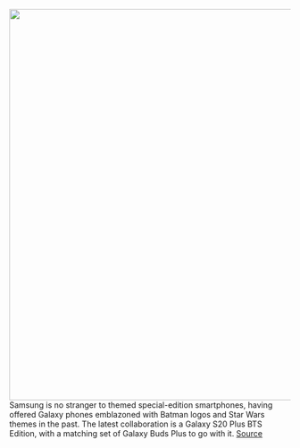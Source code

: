 <img src='https://cdn.vox-cdn.com/uploads/chorus_asset/file/11490453/a-01.0.png' width='700px' /><br/>
Samsung is no stranger to themed special-edition smartphones, having offered Galaxy phones emblazoned with Batman logos and Star Wars themes in the past. The latest collaboration is a Galaxy S20 Plus BTS Edition, with a matching set of Galaxy Buds Plus to go with it.
<a href='https://www.theverge.com/circuitbreaker/2020/6/14/21289705/samsung-galaxy-s20-plus-5g-bts-edition-buds-k-pop-purple-heart'> Source <a/>